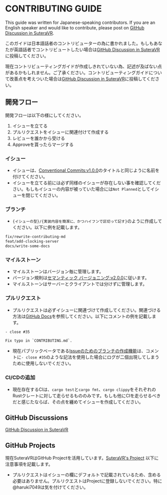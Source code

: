 # CONTRIBUTING GUIDE

This guide was written for Japanese-speaking contributors. If you are an English speaker and would like to contribute, please post on [GitHub Discussion in SuteraVR](https://github.com/SuteraVR/SuteraVR/discussions).

このガイドは日本語話者のコントリビューターの為に書かれました。もしもあなたが英語話者でコントリビュートしたい場合は[GitHub Discussion in SuteraVR](https://github.com/SuteraVR/SuteraVR/discussions)に投稿してください。

現在コントリビューティングガイドが作成しきれていない為、記述が及ばない点があるかもしれません。ご了承ください。コントリビューティングガイドについて改善点を考えついた場合は[GitHub Discussion in SuteraVR](https://github.com/SuteraVR/SuteraVR/discussions)に投稿してください。

## 開発フロー

開発フローは以下の様にしてください。

1. イシューを立てる
2. プルリクエストをイシューに関連付けて作成する
3. レビューを誰かから受ける
4. Approveを貰ったらマージする

### イシュー

- イシューは、[Conventional Commits:v1.0.0](https://www.conventionalcommits.org/ja/v1.0.0/)のタイトルと同じように名前を付けてください。
- イシューを立てる前には必ず同様のイシューが存在しない事を確認してください。もしもイシューの内容が被っていた場合には`Not Planned`としてイシューを閉じてください。

### ブランチ

- `{イシューの型}/{実装内容を簡潔に、かつハイフンで区切って記す}`のように作成してください。以下に例を記載します。
```txt
fix/rewrite-contributing-md
feat/add-clocking-server
docs/write-some-docs
```

### マイルストーン

- マイルストーンはバージョン毎に管理します。
- バージョン規則は[セマンティック バージョニング:v2.0.0](https://semver.org/lang/ja/)に従います。
- マイルストーンはサーバーとクライアントでは分けずに管理します。

### プルリクエスト

- プルリクエストは必ずイシューに関連づけて作成してください。関連づける方法は[GitHub Docs](https://docs.github.com/ja/issues/tracking-your-work-with-issues/linking-a-pull-request-to-an-issue)を参照してください。以下にコメントの例を記載します。
```txt
- close #35

Fix typo in `CONTRIBUTING.md`.
```
- 現在パブリックベータである[Issueのためのブランチの作成機能](https://docs.github.com/ja/issues/tracking-your-work-with-issues/creating-a-branch-for-an-issue)は、コメントに`- close #35`のような記法を使用した場合にログが二個出現してしまうために使用しないでください。

### CI/CDの追加

- 現在存在するCIは、`cargo test`と`cargo fmt`、`cargo clippy`をそれぞれのRustクレートに対して走らせるもののみです。もしも他にCIを走らせるべきだと感じたならば、その点を纏めてイシューを作成してください。

## GitHub Discussions

[GitHub Discussion in SuteraVR](https://github.com/SuteraVR/SuteraVR/discussions)

## GitHub Projects

現在SuteraVRはGitHub Projectを活用しています。[SuteraVR's Project](https://github.com/orgs/SuteraVR/projects/1)
以下に注意事項を記載します。

- プルリクエストはイシューの欄にデフォルトで記載されているため、含める必要はありません。プルリクエストはProjectに登録しないでください。特に@haruki7049は気を付けてください。
